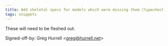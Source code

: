 ```yaml
---
title: Add skeletal specs for models which were missing them (typechecked.net, a65baf4)
tags: snippets
---
```


These will need to be fleshed out.

Signed-off-by: Greg Hurrell &lt;greg@hurrell.net&gt;
